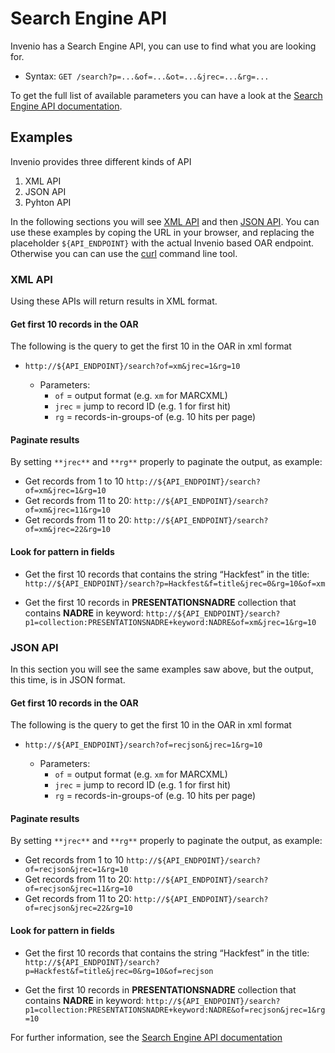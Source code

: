 # Search Engine API

Invenio has a Search Engine API, you can use to find what you are looking for.

* Syntax: `GET /search?p=...&of=...&ot=...&jrec=...&rg=...`

To get the full list of available parameters you can have a look at the [Search Engine API documentation](https://nadre.ethernet.edu.et/help/hacking/search-engine-api).

## Examples

Invenio provides three different kinds of API

1. XML API
2. JSON API
3. Pyhton API

In the following sections you will see [XML API](#xmlapi) and then [JSON API](#jsonapi). You can use these examples by coping the URL in your browser, and replacing the placeholder `${API_ENDPOINT}` with the actual Invenio based OAR endpoint. Otherwise you can can use the [curl](http://www.mit.edu/afs.new/sipb/user/ssen/src/curl-7.11.1/docs/curl.html) command line tool.

### <a name="xmlapi" />XML API

Using these APIs will return results in XML format.

#### Get first 10 records in the OAR

The following is the query to get the first 10 in the OAR in xml format
* `http://${API_ENDPOINT}/search?of=xm&jrec=1&rg=10`

  * Parameters:
    * `of` = output format (e.g. `xm` for MARCXML)
    * `jrec` = jump to record ID (e.g. 1 for first hit)
    * `rg` = records-in-groups-of (e.g. 10 hits per page)

#### Paginate results

By setting `**jrec**` and `**rg**` properly to paginate the output, as example:

* Get records from 1 to 10
    `http://${API_ENDPOINT}/search?of=xm&jrec=1&rg=10`
* Get records from 11 to 20:
  `http://${API_ENDPOINT}/search?of=xm&jrec=11&rg=10`
* Get records from 11 to 20:
  `http://${API_ENDPOINT}/search?of=xm&jrec=22&rg=10`


#### Look for pattern in fields

* Get the first 10 records that contains the string “Hackfest” in the title:
  `http://${API_ENDPOINT}/search?p=Hackfest&f=title&jrec=0&rg=10&of=xm`

* Get the first 10 records in **PRESENTATIONSNADRE** collection that contains **NADRE** in keyword:  `http://${API_ENDPOINT}/search?p1=collection:PRESENTATIONSNADRE+keyword:NADRE&of=xm&jrec=1&rg=10`

### <a name="jsonapi" />JSON API

In this section you will see the same examples saw above, but the output, this time, is in JSON format.

#### Get first 10 records in the OAR

The following is the query to get the first 10 in the OAR in xml format
* `http://${API_ENDPOINT}/search?of=recjson&jrec=1&rg=10`

  * Parameters:
    * `of` = output format (e.g. `xm` for MARCXML)
    * `jrec` = jump to record ID (e.g. 1 for first hit)
    * `rg` = records-in-groups-of (e.g. 10 hits per page)

#### Paginate results

By setting `**jrec**` and `**rg**` properly to paginate the output, as example:

* Get records from 1 to 10
    `http://${API_ENDPOINT}/search?of=recjson&jrec=1&rg=10`
* Get records from 11 to 20:
  `http://${API_ENDPOINT}/search?of=recjson&jrec=11&rg=10`
* Get records from 11 to 20:
  `http://${API_ENDPOINT}/search?of=recjson&jrec=22&rg=10`


#### Look for pattern in fields

* Get the first 10 records that contains the string “Hackfest” in the title:
  `http://${API_ENDPOINT}/search?p=Hackfest&f=title&jrec=0&rg=10&of=recjson`

* Get the first 10 records in **PRESENTATIONSNADRE** collection that contains **NADRE** in keyword:  `http://${API_ENDPOINT}/search?p1=collection:PRESENTATIONSNADRE+keyword:NADRE&of=recjson&jrec=1&rg=10`

For further information, see the [Search Engine API documentation](https://nadre.ethernet.edu.et/help/hacking/search-engine-api)
